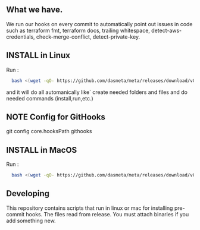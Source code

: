 ## What we have.

We run our hooks on every commit to automatically point out issues in code such as terraform fmt, terraform docs, trailing whitespace, detect-aws-credentials, check-merge-conflict, detect-private-key.

## INSTALL in Linux

Run :

  ```bash
    bash <(wget -qO- https://github.com/dasmeta/meta/releases/download/v0.1.0/add-this-linux.sh)
  ```

and it will do all automanically like` create needed folders and files and do needed commands (install,run,etc.)

## NOTE Config for GitHooks

git config core.hooksPath githooks

## INSTALL in MacOS

Run :

  ```bash
    bash <(wget -qO- https://github.com/dasmeta/meta/releases/download/v0.1.0/add-this-mac.sh)
  ```

## Developing

This repository contains scripts that run in linux or mac for installing pre-commit hooks. The files read from release. You must attach binaries if you add something new.

